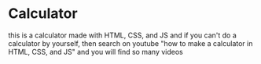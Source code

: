 # Calculator
this is a calculator made with HTML, CSS, and JS
and if you can't do a calculator by yourself, then search on youtube "how to make a calculator in HTML, CSS, and JS"
and you will find so many videos
